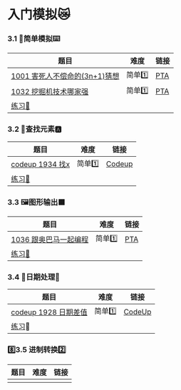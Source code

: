 # 入门模拟:crying_cat_face:



### 3.1 :bug:简单模拟:keyboard:

| 题目                                                         | 难度      | 链接                                                         |
| ------------------------------------------------------------ | --------- | ------------------------------------------------------------ |
| [1001 害死人不偿命的(3n+1)猜想](1001%20害死人不偿命的(3n+1)猜想.cpp) | 简单:one: | [PTA](https://pintia.cn/problem-sets/994805260223102976/problems/994805325918486528) |
| [1032 挖掘机技术哪家强](1032%20挖掘机技术哪家强.cpp)         | 简单:one: | [PTA](https://pintia.cn/problem-sets/994805260223102976/problems/994805289432236032) |
| [练习:bus:](http://codeup.cn/contest.php?cid=100000575)      |           |                                                              |



### 3.2 :elephant:查找元素:a:

| 题目                                                    | 难度      | 链接                                                 |
| ------------------------------------------------------- | --------- | ---------------------------------------------------- |
| [codeup 1934 找x](codeup%201934%20找x.cpp)              | 简单:one: | [Codeup](http://codeup.cn/contest.php?cid=100000576) |
| [练习:bus:](http://codeup.cn/contest.php?cid=100000576) |           |                                                      |



### 3.3 :framed_picture:图形输出:black_large_square:

| 题目                                                    | 难度      | 链接                                                         |
| ------------------------------------------------------- | --------- | ------------------------------------------------------------ |
| [1036 跟奥巴马一起编程](1036%20跟奥巴马一起编程.cpp)    | 简单:one: | [PTA](https://pintia.cn/problem-sets/994805260223102976/problems/994805285812551680) |
| [练习:bus:](http://codeup.cn/contest.php?cid=100000577) |           |                                                              |



### 3.4 :date:日期处理:calendar:

| 题目                                                      | 难度      | 链接                                                       |
| --------------------------------------------------------- | --------- | ---------------------------------------------------------- |
| [codeup 1928 日期差值](codeup%201928%20日期差值.cpp)      | 简单:one: | [CodeUp](http://codeup.cn/problem.php?cid=100000578&pid=0) |
| [练习](http://codeup.cn/contest.php?cid=100000578):train: |           |                                                            |



### :eight:3.5 进制转换:two:

| 题目 | 难度 | 链接 |
| ---- | ---- | ---- |
|      |      |      |

